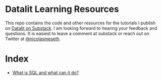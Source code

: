 # Datalit Learning Resources

This repo contains the code and other resources for the tutorials I publish on [Datalit on Substack](https://datalit.substack.com/). I am looking forward to hearing your feedback and questions. It is easiest to leave a comment at substack or reach out on Twitter at [@nicolasmeseth](https://twitter.com/nicolasmeseth).

# Index

- [What is SQL and what can it do?](/sql/introduction/what_is_sql_and_what_can_it_do)